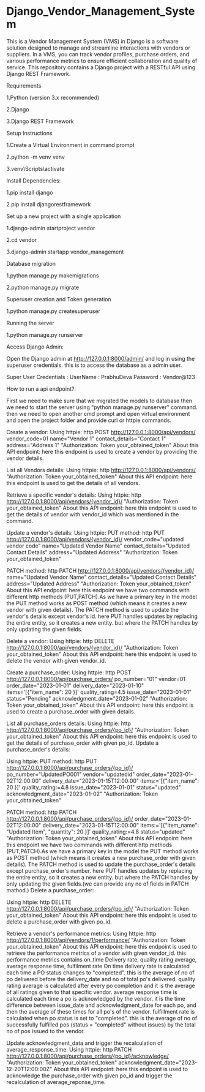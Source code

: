 # Django_Vendor_Management_System
This is a Vendor Management System (VMS) in Django is a software solution designed to manage and streamline interactions with vendors or suppliers. In a VMS, you can track vendor profiles, purchase orders, and various performance metrics to ensure efficient collaboration and quality of service. 
This repository contains a Django project with a RESTful API using Django REST Framework.

Requirements

1.Python (version 3.x recommended)

2.Django

3.Django REST Framework

Setup Instructions

1.Create a Virtual Environment in command prompt

2.python -m venv venv

3.venv\Scripts\activate


Install Dependencies:

1.pip install django

2.pip install djangorestframework


Set up a new project with a single application

1.django-admin startproject vendor

2.cd vendor

3.django-admin startapp vendor_management


Database migration

1.python manage.py makemigrations

2.python manage.py migrate


Superuser creation and Token generation

1.python manage.py createsuperuser


Running the server

1.python manage.py runserver


Access Django Admin:

Open the Django admin at http://127.0.0.1:8000/admin/ and log in using the superuser credentials. this is to access the database as a admin user.

Super User Credentials :
UserName : PrabhuDeva
Password : Vendor@123

How to run a api endpoint?:

First we need to make sure that we migrated the models to database
then we need to start the server using "python manage.py runserver" command.
then we need to open another cmd prompt and open virtual environment and open the project folder and provide curl or httpie commands.


Create a vendor:
Using httpie:
http POST http://127.0.0.1:8000/api/vendors/ vendor_code=01 name="Vendor 1" contact_details="Contact 1" address="Address 1" "Authorization: Token your_obtained_token"
About this API endpoint:
here this endpoint is used to create a vendor by providing the vendor details.

List all Vendors details:
Using httpie:
http http://127.0.0.1:8000/api/vendors/ "Authorization: Token your_obtained_token"
About this API endpoint:
here this endpoint is used to get the details of all vendors.

Retrieve a specific vendor's details:
Using httpie:
http http://127.0.0.1:8000/api/vendors/{vendor_id}/ "Authorization: Token your_obtained_token"
About this API endpoint:
here this endpoint is used to get the details of vendor with vendor_id which was mentioned in the command.

Update a vendor's details:
Using httpie:
PUT method:
http PUT http://127.0.0.1:8000/api/vendors/{vendor_id}/ vendor_code="updated vendor code" name="Updated Vendor Name" contact_details="Updated Contact Details" address="Updated Address" "Authorization: Token your_obtained_token"

PATCH method:
http PATCH http://127.0.0.1:8000/api/vendors/{vendor_id}/ name="Updated Vendor Name" contact_details="Updated Contact Details" address="Updated Address" "Authorization: Token your_obtained_token"
About this API endpoint:
here this endpoint we have two commands with different http methods (PUT,PATCH).As we have a primary key in the model the PUT method works as POST method (which means it creates a new vendor with given details). The PATCH method is used to update the vendor's details except vendor's id. here PUT handles updates by replacing the entire entity, so it creates a new entity. but where the PATCH handles by only updating the given fields.

Delete a vendor:
Using httpie:
http DELETE http://127.0.0.1:8000/api/vendors/{vendor_id}/ "Authorization: Token your_obtained_token"
About this API endpoint:
here this endpoint is used to delete the vendor with given vendor_id.

Create a purchase_order:
Using httpie:
http POST http://127.0.0.1:8000/api/purchase_orders/ po_number="01" vendor=01 order_date="2023-01-01" delivery_date="2023-01-10" items='[{"item_name": 20 }]' quality_rating=4.5 issue_date="2023-01-01" status="Pending" acknowledgment_date="2023-01-02" "Authorization: Token your_obtained_token"
About this API endpoint:
here this endpoint is used to create a purchase_order with given details.

List all purchase_orders details:
Using httpie:
http http://127.0.0.1:8000/api/purchase_orders/{po_id}/ "Authorization: Token your_obtained_token"
About this API endpoint:
here this endpoint is used to get the details of purchase_order with given po_id.
Update a purchase_order's details:

Using httpie:
PUT method:
http PUT http://127.0.0.1:8000/api/purchase_orders/{po_id}/ po_number="UpdatedPO001" vendor="updatedid" order_date="2023-01-02T12:00:00" delivery_date="2023-01-15T12:00:00" items:='[{"item_name": 20 }]' quality_rating:=4.8 issue_date="2023-01-01" status="updated" acknowledgment_date="2023-01-02" "Authorization: Token your_obtained_token"

PATCH method:
http PATCH http://127.0.0.1:8000/api/purchase_orders/{po_id}/ order_date="2023-01-02T12:00:00" delivery_date="2023-01-15T12:00:00" items:='[{"item_name": "Updated Item", "quantity": 20 }]' quality_rating:=4.8 status="updated" "Authorization: Token your_obtained_token"
About this API endpoint:
here this endpoint we have two commands with different http methods (PUT,PATCH).As we have a primary key in the model the PUT method works as POST method (which means it creates a new purchase_order with given details). The PATCH method is used to update the purchase_order's details except purchase_order's number. here PUT handles updates by replacing the entire entity, so it creates a new entity. but where the PATCH handles by only updating the given fields.(we can provide any no of fields in PATCH mathod.)
Delete a purchase_order:


Using httpie:
http DELETE http://127.0.0.1:8000/api/purchase_orders/{po_id}/ "Authorization: Token your_obtained_token"
About this API endpoint:
here this endpoint is used to delete a purchase_order with given po_id.

Retrieve a vendor's performance metrics:
Using httpie:
http http://127.0.0.1:8000/api/vendors/1/performance/ "Authorization: Token your_obtained_token"
About this API endpoint:
here this endpoint is used to retrieve the performance metrics of a vendor with given vendor_id. this performance metrics contains on_time Delivery rate, quality rating average, average response time, fulfilment rate
On time delivery rate is calculated each time a PO status changes to "completed". this is the average of no of po delivered before the delivery_date and no of total po's delivered.
quality rating average is calculated after every po completion and it is the average of all ratings given to that specific vendor.
average response time is calculated each time a po is acknowledged by the vendor. it is the time difference between issue_date and acknowledgment_date for each po, and then the average of these times for all po's of the vendor.
fulfillment rate is calculated when po status is set to "completed". this is the average of no of successfully fulfilled pos (status = "completed" without issues) by the total no of pos issued to the vendor.

Update acknowledgment_data and trigger the recalculation of average_response_time:
Using httpie:
http PATCH http://127.0.0.1:8000/api/purchase_orders/{po_id}/acknowledge/ "Authorization: Token your_obtained_token" acknowledgment_date="2023-12-20T12:00:00Z"
About this API endpoint:
here this endpoint is used to acknowledge the purchase_order with given po_id and trigger the recalculation of average_reponse_time.

